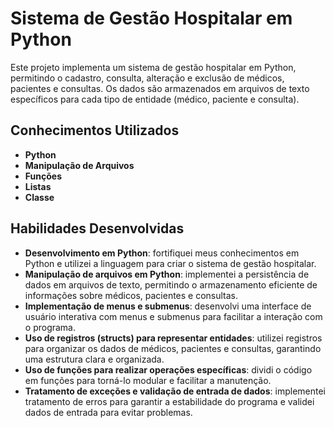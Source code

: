 # Sistema de Gestão Hospitalar em Python

Este projeto implementa um sistema de gestão hospitalar em Python, permitindo o cadastro, consulta, alteração e exclusão de médicos, pacientes e consultas. Os dados são armazenados em arquivos de texto específicos para cada tipo de entidade (médico, paciente e consulta).

## Conhecimentos Utilizados
- **Python**
- **Manipulação de Arquivos**
- **Funções**
- **Listas**
- **Classe**

## Habilidades Desenvolvidas
- **Desenvolvimento em Python**: fortifiquei meus conhecimentos em Python e utilizei a linguagem para criar o sistema de gestão hospitalar.
- **Manipulação de arquivos em Python**: implementei a persistência de dados em arquivos de texto, permitindo o armazenamento eficiente de informações sobre médicos, pacientes e consultas.
- **Implementação de menus e submenus**: desenvolvi uma interface de usuário interativa com menus e submenus para facilitar a interação com o programa.
- **Uso de registros (structs) para representar entidades**: utilizei registros para organizar os dados de médicos, pacientes e consultas, garantindo uma estrutura clara e organizada.
- **Uso de funções para realizar operações específicas**: dividi o código em funções para torná-lo modular e facilitar a manutenção.
- **Tratamento de exceções e validação de entrada de dados**: implementei tratamento de erros para garantir a estabilidade do programa e validei dados de entrada para evitar problemas.

